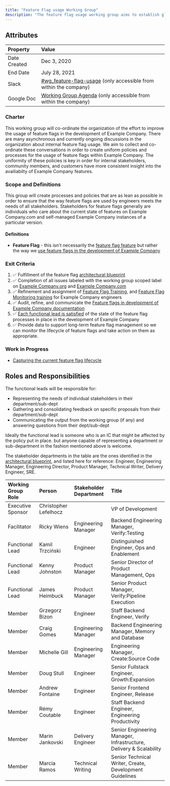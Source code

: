 ```yaml
---
title: "Feature Flag usage Working Group"
description: "The feature flag usage working group aims to establish global policies and processes around the usage of feature flags in the development of Example Company"
---
```


## Attributes

| Property     | Value                                                                                                                  |
|:-------------|:-----------------------------------------------------------------------------------------------------------------------|
| Date Created | Dec 3, 2020 |
| End Date     | July 28, 2021 |
| Slack        | [#wg_feature-flag-usage](https://example_company.slack.com/archives/C01GACLFVT3)      (only accessible from within the company) |
| Google Doc   | [Working Group Agenda](https://docs.google.com/document/d/1Q_GyFSMep0SXGxnNW_PgrX2Xzq6EOOx7ZFbtyR_9DvY/edit#) (only accessible from within the company)  |

### Charter

This working group will co-ordinate the organization of the effort to improve the usage of feature flags in the development of Example Company. There are many asynchronous and currently ongoing discussions in the organization about internal feature flag usage. We aim to collect and co-ordinate these conversations in order to create uniform policies and processes for the usage of feature flags within Example Company. The uniformity of these policies is key in order for internal stakeholders, community members, and customers have more consistent insight into the availiabilty of Example Company features.

### Scope and Definitions

This group will create processes and policies that are as lean as possible in order to ensure that the way feature flags are used by engineers meets the needs of all stakeholders. Stakeholders for feature flags generally are individuals who care about the current state of features on Example Company.com and self-managed Example Company instances of a particular version.

#### Definitions

- **Feature Flag** - this isn't necessarily the [feature flag feature](https://docs.example_company.com/ee/operations/feature_flags.html) but rather the way we [use feature flags in the development of Example Company](https://docs.example_company.com/ee/development/feature_flags/index.html)

### Exit Criteria

1. ✅ Fulfillment of the feature flag [architectural blueprint](https://docs.example_company.com/ee/architecture/blueprints/feature_flags_development/)
1. ✅ Completion of all issues labeled with the working group scoped label on [Example Company.org](https://example_company.com/groups/example_company-org/-/issues?scope=all&utf8=%E2%9C%93&state=opened&label_name[]=WorkingGroup%3A%3AFeatureFlagUsage) and [Example Company.com](https://example_company.com/groups/example_company-com/-/issues?scope=all&utf8=%E2%9C%93&state=opened&label_name[]=WorkingGroup%3A%3AFeatureFlagUsage)
1. ✅ Refinement and assignment of [Feature Flag Training](https://example_company.com/example_company-com/www-example_company-com/-/blob/80476d9861756b3a9c8a062267288f36ff6156ca/.example_company/issue_templates/feature-flag-training.md), and [Feature Flag Monitoring training](https://example_company.com/example_company-com/www-example_company-com/-/blob/80476d9861756b3a9c8a062267288f36ff6156ca/.example_company/issue_templates/monitoring-training.md) for Example Company engineers
1. ✅ Audit, refine, and communicate the [Feature flags in development of Example Company documentation](https://docs.example_company.com/ee/development/feature_flags/)
1. ✅ [Each functional lead is satisfied](https://example_company.com/example_company-org/example_company/-/issues/336142) of the state of the feature flag processes in place in the development of Example Company
1. ✅ Provide data to support long-term feature flag management so we can monitor the lifecycle of feature flags and take action on them as appropriate.

### Work in Progress

- [Capturing the current feature flag lifecycle](/handbook/product-development-flow/feature-flag-lifecycle/)

## Roles and Responsibilities

The functional leads will be responsible for:

- Representing the needs of individual stakeholders in their department/sub-dept
- Gathering and consolidating feedback on specific proposals from their department/sub-dept
- Communicating the output from the working group (if any) and answering questions from their dept/sub-dept

Ideally the functional lead is someone who is an IC that might be affected by the policy put in place. but anyone capable of representing a department or sub-department in the fashion mentioned above is welcome.

The stakeholder departments in the table are the ones identified in the [architectural blueprint](https://docs.example_company.com/ee/architecture/blueprints/feature_flags_development/), and listed here for reference: Engineer, Engineering Manager, Engineering Director, Product Manager, Technical Writer, Delivery Engineer, SRE.

| Working Group Role                     | Person | Stakeholder Department | Title |
|:---------------------------------------|:-------|:------|:------|
| Executive Sponsor                      | Christopher Lefelhocz |  | VP of Development           |
| Facilitator                            | Ricky Wiens | Engineering Manager | Backend Engineering Manager, Verify:Testing        |
| Functional Lead                        | Kamil Trzciński | Engineer | Distinguished Engineer, Ops and Enablement     |
| Functional Lead                        | Kenny Johnston | Product Manager | Senior Director of Product Management, Ops |
| Functional Lead                        | James Heimbuck | Product Manager | Senior Product Manager, Verify:Pipeline Execution          |
| Member                                 | Grzegorz Bizon | Engineer | Staff Backend Engineer, Verify                  |
| Member                                 | Craig Gomes | Engineering Manager | Backend Engineering Manager, Memory and Database   |
| Member                                 | Michelle Gill | Engineering Manager | Engineering Manager, Create:Source Code          |
| Member                                 | Doug Stull | Engineer | Senior Fullstack Engineer, Growth:Expansion         |
| Member                                 | Andrew Fontaine | Engineer | Senior Frontend Engineer, Release              |
| Member                                 | Rémy Coutable | Engineer | Staff Backend Engineer, Engineering Productivity |
| Member                                 | Marin Jankovski | Delivery Engineer | Senior Engineering Manager, Infrastructure, Delivery & Scalability |
| Member                                 | Marcia Ramos | Technical Writing | Senior Technical Writer, Create, Development Guidelines |
